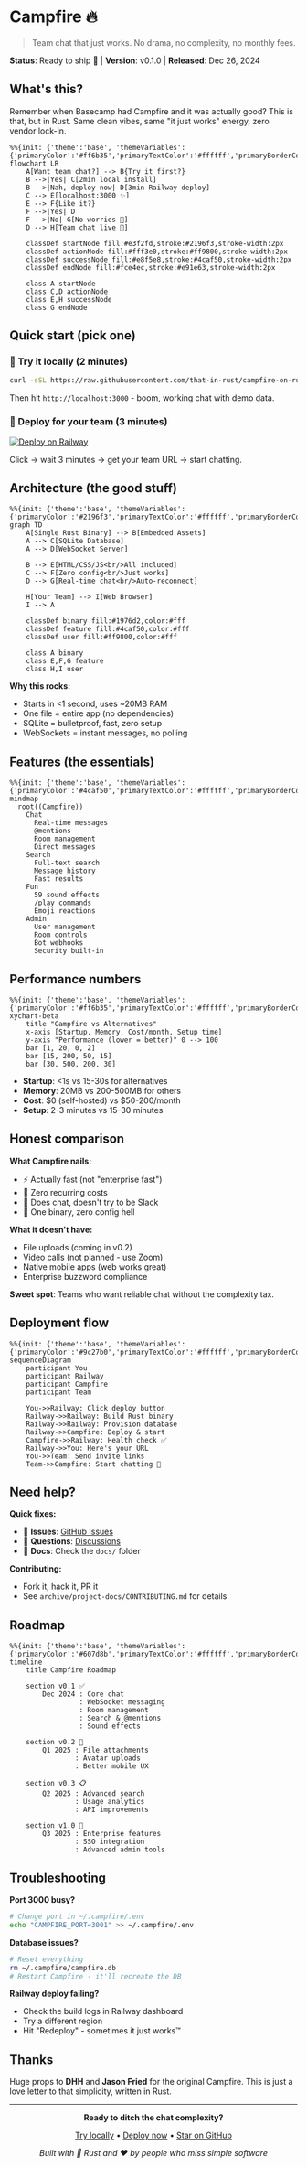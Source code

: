 # Campfire 🔥

> Team chat that just works. No drama, no complexity, no monthly fees.

**Status**: Ready to ship 🚀 | **Version**: v0.1.0 | **Released**: Dec 26, 2024

## What's this?

Remember when Basecamp had Campfire and it was actually good? This is that, but in Rust. Same clean vibes, same "it just works" energy, zero vendor lock-in.

```mermaid
%%{init: {'theme':'base', 'themeVariables': {'primaryColor':'#ff6b35','primaryTextColor':'#ffffff','primaryBorderColor':'#ff6b35','lineColor':'#333333','secondaryColor':'#f4f4f4','tertiaryColor':'#ffffff','background':'#ffffff','mainBkg':'#ff6b35','secondBkg':'#f8f9fa','tertiaryBkg':'#ffffff'}}}%%
flowchart LR
    A[Want team chat?] --> B{Try it first?}
    B -->|Yes| C[2min local install]
    B -->|Nah, deploy now| D[3min Railway deploy]
    C --> E[localhost:3000 ✨]
    E --> F{Like it?}
    F -->|Yes| D
    F -->|No| G[No worries 👋]
    D --> H[Team chat live 🎉]
    
    classDef startNode fill:#e3f2fd,stroke:#2196f3,stroke-width:2px
    classDef actionNode fill:#fff3e0,stroke:#ff9800,stroke-width:2px  
    classDef successNode fill:#e8f5e8,stroke:#4caf50,stroke-width:2px
    classDef endNode fill:#fce4ec,stroke:#e91e63,stroke-width:2px
    
    class A startNode
    class C,D actionNode
    class E,H successNode
    class G endNode
```

## Quick start (pick one)

### 👀 Try it locally (2 minutes)
```bash
curl -sSL https://raw.githubusercontent.com/that-in-rust/campfire-on-rust/main/scripts/install.sh | bash
```
Then hit `http://localhost:3000` - boom, working chat with demo data.

### 🚀 Deploy for your team (3 minutes)
[![Deploy on Railway](https://railway.app/button.svg)](https://railway.app/template/campfire-rust)

Click → wait 3 minutes → get your team URL → start chatting.

## Architecture (the good stuff)

```mermaid
%%{init: {'theme':'base', 'themeVariables': {'primaryColor':'#2196f3','primaryTextColor':'#ffffff','primaryBorderColor':'#2196f3','lineColor':'#333333','secondaryColor':'#f4f4f4','tertiaryColor':'#ffffff'}}}%%
graph TD
    A[Single Rust Binary] --> B[Embedded Assets]
    A --> C[SQLite Database]
    A --> D[WebSocket Server]
    
    B --> E[HTML/CSS/JS<br/>All included]
    C --> F[Zero config<br/>Just works]
    D --> G[Real-time chat<br/>Auto-reconnect]
    
    H[Your Team] --> I[Web Browser]
    I --> A
    
    classDef binary fill:#1976d2,color:#fff
    classDef feature fill:#4caf50,color:#fff
    classDef user fill:#ff9800,color:#fff
    
    class A binary
    class E,F,G feature
    class H,I user
```

**Why this rocks:**
- Starts in <1 second, uses ~20MB RAM
- One file = entire app (no dependencies)
- SQLite = bulletproof, fast, zero setup
- WebSockets = instant messages, no polling

## Features (the essentials)

```mermaid
%%{init: {'theme':'base', 'themeVariables': {'primaryColor':'#4caf50','primaryTextColor':'#ffffff','primaryBorderColor':'#4caf50','lineColor':'#333333'}}}%%
mindmap
  root((Campfire))
    Chat
      Real-time messages
      @mentions
      Room management
      Direct messages
    Search
      Full-text search
      Message history
      Fast results
    Fun
      59 sound effects
      /play commands
      Emoji reactions
    Admin
      User management
      Room controls
      Bot webhooks
      Security built-in
```

## Performance numbers

```mermaid
%%{init: {'theme':'base', 'themeVariables': {'primaryColor':'#ff6b35','primaryTextColor':'#ffffff','primaryBorderColor':'#ff6b35','lineColor':'#333333'}}}%%
xychart-beta
    title "Campfire vs Alternatives"
    x-axis [Startup, Memory, Cost/month, Setup time]
    y-axis "Performance (lower = better)" 0 --> 100
    bar [1, 20, 0, 2]
    bar [15, 200, 50, 15]
    bar [30, 500, 200, 30]
```

- **Startup**: <1s vs 15-30s for alternatives
- **Memory**: 20MB vs 200-500MB for others  
- **Cost**: $0 (self-hosted) vs $50-200/month
- **Setup**: 2-3 minutes vs 15-30 minutes

## Honest comparison

**What Campfire nails:**
- ⚡ Actually fast (not "enterprise fast")
- 💸 Zero recurring costs
- 🎯 Does chat, doesn't try to be Slack
- 🔧 One binary, zero config hell

**What it doesn't have:**
- File uploads (coming in v0.2)
- Video calls (not planned - use Zoom)
- Native mobile apps (web works great)
- Enterprise buzzword compliance

**Sweet spot**: Teams who want reliable chat without the complexity tax.

## Deployment flow

```mermaid
%%{init: {'theme':'base', 'themeVariables': {'primaryColor':'#9c27b0','primaryTextColor':'#ffffff','primaryBorderColor':'#9c27b0','lineColor':'#333333'}}}%%
sequenceDiagram
    participant You
    participant Railway
    participant Campfire
    participant Team
    
    You->>Railway: Click deploy button
    Railway->>Railway: Build Rust binary
    Railway->>Railway: Provision database
    Railway->>Campfire: Deploy & start
    Campfire->>Railway: Health check ✅
    Railway->>You: Here's your URL
    You->>Team: Send invite links
    Team->>Campfire: Start chatting 🎉
```

## Need help?

**Quick fixes:**
- 🐛 **Issues**: [GitHub Issues](https://github.com/that-in-rust/campfire-on-rust/issues)
- 💬 **Questions**: [Discussions](https://github.com/that-in-rust/campfire-on-rust/discussions)
- 📖 **Docs**: Check the `docs/` folder

**Contributing:**
- Fork it, hack it, PR it
- See `archive/project-docs/CONTRIBUTING.md` for details

## Roadmap

```mermaid
%%{init: {'theme':'base', 'themeVariables': {'primaryColor':'#607d8b','primaryTextColor':'#ffffff','primaryBorderColor':'#607d8b','lineColor':'#333333'}}}%%
timeline
    title Campfire Roadmap
    
    section v0.1 ✅
        Dec 2024 : Core chat
                 : WebSocket messaging
                 : Room management
                 : Search & @mentions
                 : Sound effects
    
    section v0.2 🚧
        Q1 2025 : File attachments
                : Avatar uploads
                : Better mobile UX
    
    section v0.3 📋
        Q2 2025 : Advanced search
                : Usage analytics
                : API improvements
    
    section v1.0 🎯
        Q3 2025 : Enterprise features
                : SSO integration
                : Advanced admin tools
```

## Troubleshooting

**Port 3000 busy?**
```bash
# Change port in ~/.campfire/.env
echo "CAMPFIRE_PORT=3001" >> ~/.campfire/.env
```

**Database issues?**
```bash
# Reset everything
rm ~/.campfire/campfire.db
# Restart Campfire - it'll recreate the DB
```

**Railway deploy failing?**
- Check the build logs in Railway dashboard
- Try a different region
- Hit "Redeploy" - sometimes it just works™

## Thanks

Huge props to **DHH** and **Jason Fried** for the original Campfire. This is just a love letter to that simplicity, written in Rust.

---

<div align="center">

**Ready to ditch the chat complexity?**

[Try locally](https://raw.githubusercontent.com/that-in-rust/campfire-on-rust/main/scripts/install.sh) • [Deploy now](https://railway.app/template/campfire-rust) • [Star on GitHub](https://github.com/that-in-rust/campfire-on-rust)

*Built with 🦀 Rust and ❤️ by people who miss simple software*

</div>